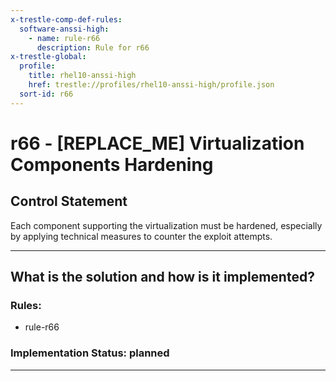 ```yaml
---
x-trestle-comp-def-rules:
  software-anssi-high:
    - name: rule-r66
      description: Rule for r66
x-trestle-global:
  profile:
    title: rhel10-anssi-high
    href: trestle://profiles/rhel10-anssi-high/profile.json
  sort-id: r66
---
```


# r66 - \[REPLACE_ME\] Virtualization Components Hardening

## Control Statement

Each component supporting the virtualization must be hardened, especially by applying technical measures to counter the exploit attempts.

______________________________________________________________________

## What is the solution and how is it implemented?

<!-- For implementation status enter one of: implemented, partial, planned, alternative, not-applicable -->

<!-- Note that the list of rules under ### Rules: is read-only and changes will not be captured after assembly to JSON -->

<!-- Add control implementation description here for control: r66 -->

### Rules:

  - rule-r66

### Implementation Status: planned

______________________________________________________________________
